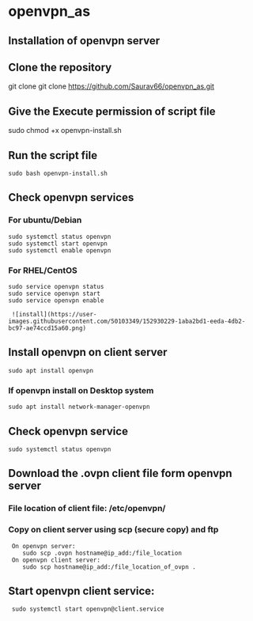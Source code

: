 # openvpn_as
 ## Installation of openvpn server
 ## Clone the repository
   git clone git clone https://github.com/Saurav66/openvpn_as.git
 ## Give the Execute permission of script file
   sudo chmod +x openvpn-install.sh
 ## Run the script file
    sudo bash openvpn-install.sh
 ## Check openvpn services
   ### For ubuntu/Debian
    sudo systemctl status openvpn
    sudo systemctl start openvpn
    sudo systemctl enable openvpn
   ### For RHEL/CentOS
    sudo service openvpn status
    sudo service openvpn start
    sudo service openvpn enable
    
     ![install](https://user-images.githubusercontent.com/50103349/152930229-1aba2bd1-eeda-4db2-bc97-ae74ccd15a60.png)
 ## Install openvpn on client server
    sudo apt install openvpn
   ### If openvpn install on Desktop system 
    sudo apt install network-manager-openvpn
 ## Check openvpn service
    sudo systemctl status openvpn
 ## Download the .ovpn client file form openvpn server 
   ### File location of client file: /etc/openvpn/
   ### Copy on client server using scp (secure copy) and ftp
     On openvpn server:
        sudo scp .ovpn hostname@ip_add:/file_location
     On openvpn client server:
        sudo scp hostname@ip_add:/file_location_of_ovpn .
 ## Start openvpn client service:
     sudo systemctl start openvpn@client.service

